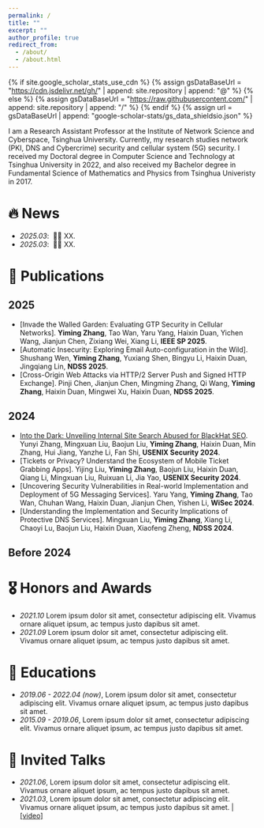 ```yaml
---
permalink: /
title: ""
excerpt: ""
author_profile: true
redirect_from: 
  - /about/
  - /about.html
---
```


{% if site.google_scholar_stats_use_cdn %}
{% assign gsDataBaseUrl = "https://cdn.jsdelivr.net/gh/" | append: site.repository | append: "@" %}
{% else %}
{% assign gsDataBaseUrl = "https://raw.githubusercontent.com/" | append: site.repository | append: "/" %}
{% endif %}
{% assign url = gsDataBaseUrl | append: "google-scholar-stats/gs_data_shieldsio.json" %}

<span class='anchor' id='about-me'></span>

I am a Research Assistant Professor at the Institute of Network Science and Cyberspace, Tsinghua University. Currently, my research studies network (PKI, DNS and Cybercrime) security and cellular system (5G) security. I received my Doctoral degree in Computer Science and Technology at Tsinghua University in 2022, and also received my Bachelor degree in Fundamental Science of Mathematics and Physics from Tsinghua Univeristy in 2017.


# 🔥 News
- *2025.03*: &nbsp;🎉🎉 XX. 
- *2025.03*: &nbsp;🎉🎉 XX. 

# 📝 Publications 

## 2025

- [Invade the Walled Garden: Evaluating GTP Security in Cellular Networks]. **Yiming Zhang**, Tao Wan, Yaru Yang, Haixin Duan, Yichen Wang, Jianjun Chen, Zixiang Wei, Xiang Li, **IEEE SP 2025**.
- [Automatic Insecurity: Exploring Email Auto-configuration in the Wild]. Shushang Wen, **Yiming Zhang**, Yuxiang Shen, Bingyu Li, Haixin Duan, Jingqiang Lin, **NDSS 2025**.
- [Cross-Origin Web Attacks via HTTP/2 Server Push and Signed HTTP Exchange]. Pinji Chen, Jianjun Chen, Mingming Zhang, Qi Wang, **Yiming Zhang**, Haixin Duan, Mingwei Xu, Haixin Duan, **NDSS 2025**.

## 2024

- [Into the Dark: Unveiling Internal Site Search Abused for BlackHat SEO](files/usenix24-seo.pdf). Yunyi Zhang, Mingxuan Liu, Baojun Liu, **Yiming Zhang**, Haixin Duan, Min Zhang, Hui Jiang, Yanzhe Li, Fan Shi, **USENIX Security 2024**.
- [Tickets or Privacy? Understand the Ecosystem of Mobile Ticket Grabbing Apps]. Yijing Liu, **Yiming Zhang**, Baojun Liu, Haixin Duan, Qiang Li, Mingxuan Liu, Ruixuan Li, Jia Yao, **USENIX Security 2024**.
- [Uncovering Security Vulnerabilities in Real-world Implementation and Deployment of 5G Messaging Services]. Yaru Yang, **Yiming Zhang**, Tao Wan, Chuhan Wang, Haixin Duan, Jianjun Chen, Yishen Li, **WiSec 2024**.
- [Understanding the Implementation and Security Implications of Protective DNS Services]. Mingxuan Liu, **Yiming Zhang**, Xiang Li, Chaoyi Lu, Baojun Liu, Haixin Duan, Xiaofeng Zheng, **NDSS 2024**.

## Before 2024

# 🎖 Honors and Awards
- *2021.10* Lorem ipsum dolor sit amet, consectetur adipiscing elit. Vivamus ornare aliquet ipsum, ac tempus justo dapibus sit amet. 
- *2021.09* Lorem ipsum dolor sit amet, consectetur adipiscing elit. Vivamus ornare aliquet ipsum, ac tempus justo dapibus sit amet. 

# 📖 Educations
- *2019.06 - 2022.04 (now)*, Lorem ipsum dolor sit amet, consectetur adipiscing elit. Vivamus ornare aliquet ipsum, ac tempus justo dapibus sit amet. 
- *2015.09 - 2019.06*, Lorem ipsum dolor sit amet, consectetur adipiscing elit. Vivamus ornare aliquet ipsum, ac tempus justo dapibus sit amet. 

# 💬 Invited Talks
- *2021.06*, Lorem ipsum dolor sit amet, consectetur adipiscing elit. Vivamus ornare aliquet ipsum, ac tempus justo dapibus sit amet. 
- *2021.03*, Lorem ipsum dolor sit amet, consectetur adipiscing elit. Vivamus ornare aliquet ipsum, ac tempus justo dapibus sit amet.  \| [\[video\]](https://github.com/)
